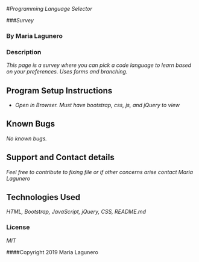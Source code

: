 #_Programming Language Selector_

###_Survey_

### By Maria Lagunero

### Description

_This page is a survey where you can pick a code language to learn based on your preferences. Uses forms and branching._


## Program Setup Instructions

* _Open in Browser. Must have bootstrap, css, js, and jQuery to view_


## Known Bugs

_No known bugs._

## Support and Contact details

_Feel free to contribute to fixing file or if other concerns arise contact Maria Lagunero_

## Technologies Used

_HTML, Bootstrap, JavaScript, jQuery, CSS, README.md_

### License

*MIT*

####Copyright 2019 Maria Lagunero
